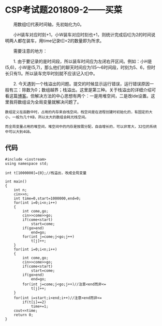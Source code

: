 # CSP考试题201809-2——买菜

&#160; &#160; &#160; &#160;用数组t[]代表时间轴，先初始化为0。
	
&#160; &#160; &#160; &#160;小H装车对应时刻+1，小W装车对应时刻也+1，则统计完成后t[]为2的时间说明两人都在装车，用time记录t[]=2的数量即为所求。

&#160; &#160; &#160; &#160;需要注意的地方：
	
&#160; &#160; &#160; &#160;1. 由于要记录的是时间段，所以装车时间应为左闭右开区间。例如：小H是(5,6)，小W是(5,7)，那么他们的聊天时间应为1(5～6时间段，时刻为5、6，但时长只有1)。所以装车完毕时刻就不应该记入t[]中。
	
&#160; &#160; &#160; &#160;2. 今天遇到一个栈溢出的问题。提交的时候显示运行错误，运行错误原因一般有三：除数为0；数组越界；栈溢出。这里是第三种。关于栈溢出的详细介绍可看这篇[博客](https://blog.csdn.net/sinat_26494443/article/details/52514004)。但解决方法的中心思想有两个：一是用堆空间，二是改ide设置。这里我将数组设为全局变量就解决问题了。

```
数组定义在函数中时，占用的内存来自栈空间，栈空间是在进程创建时初始化的，有固定的大小，一般为几十KB，所以太大的数组会耗光栈空间。

而全局变量占用的堆空间，堆空间中的内存是按需分配，自由增长的，可以非常大，32位的系统中可以大到4GB。
```

## 代码
```
#include <iostream>
using namespace std;

int t[1000000]={0};//栈溢出，改成全局变量

int main()
{
    int n;
    cin>>n;
    int time=0,start=1000000,end=0;
    for(int i=0;i<n;i++)
    {
        int come,go;
        cin>>come>>go;
        if(come<start)
            start=come;
        if(go>end)
            end=go;
        for(int j=come;j<go;j++)
            t[j]++;
    }
    for(int i=0;i<n;i++)
    {
        int come,go;
        cin>>come>>go;
        if(come<start)
            start=come;
        if(go>end)
            end=go;
        for(int j=come;j<go;j++)//注意<end而非<=
            t[j]++;
    }
    for(int i=start;i<end;i++)//注意<end而非<=
        if(t[i]==2)
            time+=1;
    cout<<time;
    return 0;
}
```